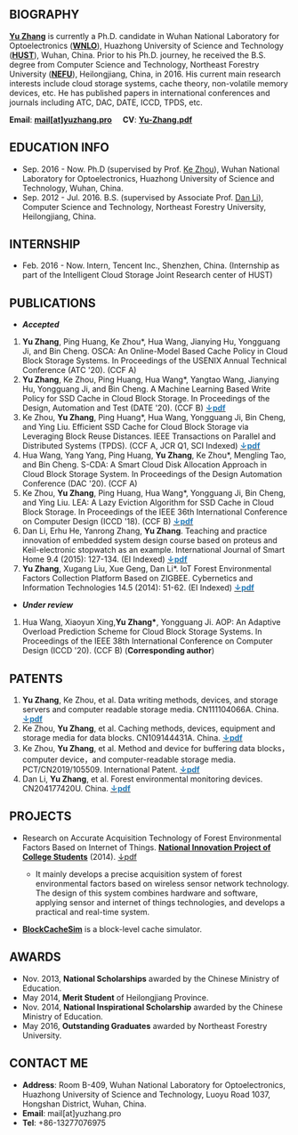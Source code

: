 ## BIOGRAPHY
**[Yu Zhang](https://github.com/zhangyu-hust)** is currently a Ph.D. candidate in Wuhan National Laboratory for Optoelectronics (**[WNLO](http://english.wnlo.hust.edu.cn/)**), Huazhong University of Science and Technology (**[HUST](http://english.hust.edu.cn/)**), Wuhan, China. Prior to his Ph.D. journey, he received the B.S. degree from Computer Science and Technology, Northeast Forestry University (**[NEFU](http://en.nefu.edu.cn/)**), Heilongjiang, China, in 2016. His current main research interests include cloud storage systems, cache theory, non-volatile memory devices, etc. He has published papers in international conferences and journals including ATC, DAC, DATE, ICCD, TPDS, etc.

**Email**: **[mail[at]yuzhang.pro](mail@yuzhang.pro)** &nbsp;&nbsp;&nbsp; **CV**: **[Yu-Zhang.pdf](yu-zhang.pdf)**

## EDUCATION INFO
- Sep. 2016 - Now. Ph.D (supervised by Prof. [Ke Zhou](http://faculty.hust.edu.cn/zhouke2/zh_CN/index.htm)), Wuhan National Laboratory for Optoelectronics, Huazhong University of Science and Technology, Wuhan, China.
- Sep. 2012 - Jul. 2016. B.S. (supervised by Associate Prof. [Dan Li](https://icec.nefu.edu.cn/info/1023/1576.htm)), Computer Science and Technology, Northeast Forestry University, Heilongjiang, China.

## INTERNSHIP
- Feb. 2016 - Now. Intern, Tencent Inc., Shenzhen, China. (Internship as part of the Intelligent Cloud Storage Joint Research center of HUST)

## PUBLICATIONS
- ***Accepted***
<ol>
<li><strong>Yu Zhang</strong>, Ping Huang, Ke Zhou*, Hua Wang, Jianying Hu, Yongguang Ji, and Bin Cheng. OSCA: An Online-Model Based Cache Policy in Cloud Block Storage Systems. In Proceedings of the USENIX Annual Technical Conference (ATC '20). (CCF A)</li>

<li><strong>Yu Zhang</strong>, Ke Zhou, Ping Huang, Hua Wang*, Yangtao Wang, Jianying Hu, Yongguang Ji, and Bin Cheng. A Machine Learning Based Write Policy for SSD Cache in Cloud Block Storage. In Proceedings of the Design, Automation and Test (DATE '20). (CCF B) <a href="papers/DATE_2020.pdf"><strong><font color="#267cb9">↓pdf</font></strong></a> </li>

<li>Ke Zhou, <strong>Yu Zhang</strong>, Ping Huang*, Hua Wang, Yongguang Ji, Bin Cheng, and Ying Liu. Efficient SSD Cache for Cloud Block Storage via Leveraging Block Reuse Distances. IEEE Transactions on Parallel and Distributed Systems (TPDS). (CCF A, JCR Q1, SCI Indexed) <a href="papers/TPDS_2020.pdf"><strong><font color="#267cb9">↓pdf</font></strong></a></li>

<li>Hua Wang, Yang Yang, Ping Huang, <strong>Yu Zhang</strong>, Ke Zhou*, Mengling Tao, and Bin Cheng. S-CDA: A Smart Cloud Disk Allocation Approach in Cloud Block Storage System. In Proceedings of the Design Automation Conference (DAC '20). (CCF A)</li>
 
<li>Ke Zhou, <strong>Yu Zhang</strong>, Ping Huang, Hua Wang*, Yongguang Ji, Bin Cheng, and Ying Liu. LEA: A Lazy Eviction Algorithm for SSD Cache in Cloud Block Storage. In Proceedings of the IEEE 36th International Conference on Computer Design (ICCD '18). (CCF B) <a href="papers/ICCD_2018.pdf"><strong><font color="#267cb9">↓pdf</font></strong></a></li>

<li>Dan Li, Erhu He, Yanrong Zhang, <strong>Yu Zhang</strong>. Teaching and practice innovation of embedded system design course based on proteus and Keil-electronic stopwatch as an example. International Journal of Smart Home 9.4 (2015): 127-134. (EI Indexed) <a href="papers/JSH_2015.pdf"><strong><font color="#267cb9">↓pdf</font></strong></a> </li>

<li><strong>Yu Zhang</strong>, Xugang Liu, Xue Geng, Dan Li*. IoT Forest Environmental Factors Collection Platform Based on ZIGBEE. Cybernetics and Information Technologies 14.5 (2014): 51-62. (EI Indexed) <a href="papers/CIT_2014.pdf"><strong><font color="#267cb9">↓pdf</font></strong></a></li>
</ol>

- ***Under review***
<ol>
<!--li><strong>Yu Zhang</strong>, Ping Huang, Ke Zhou*, Hua Wang, Jianying Hu, Yongguang Ji, and Bin Cheng. Efficient Cache Allocation Scheme for Cloud Block Storage via using an Online Cache Model. IEEE Transactions on Computers (TC). (CCF A, JCR Q2, SCI Indexed)</li-->
 
<!--li><strong>Yu Zhang</strong>, Ke Zhou*. A survey on AI for storage. ACM Transactions on Storage (TOS). (CCF A, JCR Q3, SCI Indexed)</li-->
 
<li>Hua Wang, Xiaoyun Xing,<strong>Yu Zhang*</strong>, Yongguang Ji. AOP: An Adaptive Overload Prediction Scheme for Cloud Block Storage Systems. In Proceedings of the IEEE 38th International Conference on Computer Design (ICCD '20). (CCF B) (<strong>Corresponding author</strong>)</li>
</ol>

## PATENTS
<ol>
<li><strong>Yu Zhang</strong>, Ke Zhou, et al. Data writing methods, devices, and storage servers and computer readable storage media. CN111104066A. China. <a href="patents/CN111104066A.pdf"><strong><font color="#267cb9">↓pdf</font></strong></a></li>

<li>Ke Zhou, <strong>Yu Zhang</strong>, et al. Caching methods, devices, equipment and storage media for data blocks. CN109144431A. China. <a href="patents/CN109144431A.pdf"><strong><font color="#267cb9">↓pdf</font></strong></a></li>

<li>Ke Zhou, <strong>Yu Zhang</strong>, et al. Method and device for buffering data blocks，computer device，and computer-readable storage media. PCT/CN2019/105509. International Patent. <a href="patents/WO2020063355A1.pdf"><strong><font color="#267cb9">↓pdf</font></strong></a></li>

<li>Dan Li, <strong>Yu Zhang</strong>, et al. Forest environmental monitoring devices. CN204177420U. China. <a href="patents/CN204177420U.pdf"><strong><font color="#267cb9">↓pdf</font></strong></a></li>
</ol>

## PROJECTS
- Research on Accurate Acquisition Technology of Forest Environmental Factors Based on Internet of Things. **[National Innovation Project of College Students](http://www.moe.gov.cn/jyb_xxgk/zdgk_sxml/sxml_gdjy/gdjy_scjy/cxcyjy_jhxmmd/)** (2014). [↓pdf](project/project_1.jpg)
   + It mainly develops a precise acquisition system of forest environmental factors based on wireless sensor network technology. The design of this system   combines hardware and software, applying sensor and internet of things technologies, and develops a practical and real-time system.

- **[BlockCacheSim](https://github.com/zydirtyfish/BlockCacheSim)** is a block-level cache simulator.

## AWARDS
- Nov. 2013, **National Scholarships** awarded by the Chinese Ministry of Education.
- May 2014, **Merit Student** of Heilongjiang Province.
- Nov. 2014, **National Inspirational Scholarship** awarded by the Chinese Ministry of Education.
- May  2016, **Outstanding Graduates** awarded by Northeast Forestry University.

## CONTACT ME
- **Address**: Room B-409, Wuhan National Laboratory for Optoelectronics, Huazhong University of Science and Technology, Luoyu Road 1037, Hongshan District, Wuhan, China.
- **Email**: mail[at]yuzhang.pro
- **Tel**: +86-13277076975
